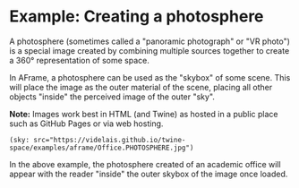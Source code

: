 # Example: Creating a photosphere

A photosphere (sometimes called a "panoramic photograph" or "VR photo") is a special image created by combining multiple sources together to create a 360&deg; representation of some space.

In AFrame, a photosphere can be used as the "skybox" of some scene. This will place the image as the outer material of the scene, placing all other objects "inside" the perceived image of the outer "sky".

**Note:** Images work best in HTML (and Twine) as hosted in a public place such as GitHub Pages or via web hosting.

```twee
(sky: src="https://videlais.github.io/twine-space/examples/aframe/Office.PHOTOSPHERE.jpg")
```

In the above example, the photosphere created of an academic office will appear with the reader "inside" the outer skybox of the image once loaded.

